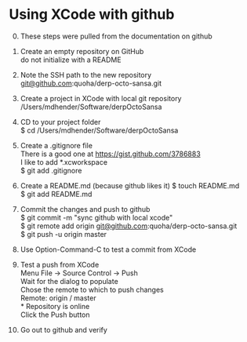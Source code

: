 Using XCode with github
=======================

0. These steps were pulled from the documentation on github

1. Create an empty repository on GitHub  
    do not initialize with a README

2. Note the SSH path to the new repository  
    git@github.com:quoha/derp-octo-sansa.git

3. Create a project in XCode with local git repository  
    /Users/mdhender/Software/derpOctoSansa

4. CD to your project folder  
    $ cd /Users/mdhender/Software/derpOctoSansa

5. Create a .gitignore file  
    There is a good one at https://gist.github.com/3786883  
    I like to add *.xcworkspace  
    $ git add .gitignore  

6. Create a README.md (because github likes it)
    $ touch README.md  
    $ git add README.md  

7. Commit the changes and push to github  
    $ git commit -m "sync github with local xcode"  
    $ git remote add origin git@github.com:quoha/derp-octo-sansa.git  
    $ git push -u origin master  

8. Use Option-Command-C to test a commit from XCode

9. Test a push from XCode  
    Menu File -> Source Control -> Push  
    Wait for the dialog to populate  
        Chose the remote to which to push changes  
        Remote: origin / master  
        * Repository is online  
    Click the Push button  

10. Go out to github and verify

